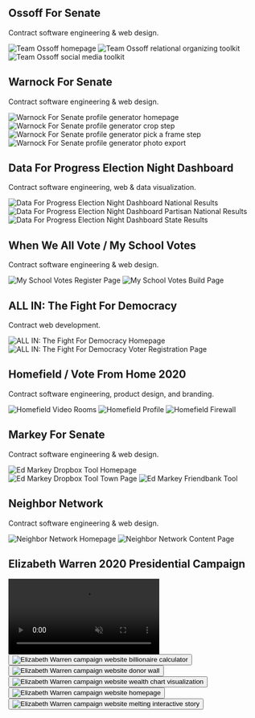 ## Ossoff For Senate

Contract software engineering & web design.

<div class="container-2x__flush">
  <div class="post-gallery">
    <img class="--thirds" src="/assets/portfolio/ossoff-homepage.png" alt="Team Ossoff homepage" />
    <img class="--thirds" src="/assets/portfolio/ossoff-relational.png" alt="Team Ossoff relational organizing toolkit" />
    <img class="--thirds" src="/assets/portfolio/ossoff-media.png" alt="Team Ossoff social media toolkit" />
  </div>
</div>


## Warnock For Senate

Contract software engineering & web design.

<div class="container-2x__flush">
  <div class="post-gallery">
    <img class="--fourths" src="/assets/portfolio/warnock-profile-1.png" alt="Warnock For Senate profile generator homepage" />
    <img class="--fourths" src="/assets/portfolio/warnock-profile-2.png" alt="Warnock For Senate profile generator crop step" />
    <img class="--fourths" src="/assets/portfolio/warnock-profile-3.png" alt="Warnock For Senate profile generator pick a frame step" />
    <img class="--fourths" src="/assets/portfolio/warnock-profile-4.png" alt="Warnock For Senate profile generator photo export" />
  </div>
</div>

## Data For Progress Election Night Dashboard

Contract software engineering, web & data visualization.

<div class="container-2x__flush">
  <div class="post-gallery">
    <img class="--thirds" src="/assets/portfolio/dfp-national.png" alt="Data For Progress Election Night Dashboard National Results" />
    <img class="--center --thirds" src="/assets/portfolio/dfp-national-partisan.png" alt="Data For Progress Election Night Dashboard Partisan National Results" />
    <img class="--thirds" src="/assets/portfolio/dfp-ny.png" alt="Data For Progress Election Night Dashboard State Results" />
  </div>
</div>

## When We All Vote / My School Votes

Contract software engineering & web design.

<div class="container-2x__flush">
  <div class="post-gallery">
    <img class="--half" src="/assets/portfolio/my-school-votes.png" alt="My School Votes Register Page" />
    <img class="--half" src="/assets/portfolio/my-school-votes-build.png" alt="My School Votes Build Page" />
  </div>
</div>

## ALL IN: The Fight For Democracy

Contract web development.

<div class="container-2x__flush">
  <div class="post-gallery">
    <img class="--half" src="/assets/portfolio/all-in-top.png" alt="ALL IN: The Fight For Democracy Homepage" />
    <img class="--half" src="/assets/portfolio/all-in-register.png" alt="ALL IN: The Fight For Democracy Voter Registration Page" />
  </div>
</div>


## Homefield / Vote From Home 2020

Contract software engineering, product design, and branding.

<div class="container-2x__flush">
  <div class="post-gallery">
    <img class="--thirds" src="/assets/portfolio/homefield-chat.png" alt="Homefield Video Rooms" />
    <img class="--thirds" src="/assets/portfolio/homefield-profile.png" alt="Homefield Profile" />
    <img class="--thirds" src="/assets/portfolio/homefield-firewall.png" alt="Homefield Firewall" />
  </div>
</div>

## Markey For Senate

Contract software engineering & web design.

<div class="container-2x__flush">
  <div class="post-gallery">
    <img class="--thirds" src="/assets/portfolio/dropbox-homepage.png" alt="Ed Markey Dropbox Tool Homepage" />
    <img class="--thirds" src="/assets/portfolio/dropbox-town.png" alt="Ed Markey Dropbox Tool Town Page" />
    <img class="--thirds" src="/assets/portfolio/ed-admin.png" alt="Ed Markey Friendbank Tool" />
  </div>
</div>

## Neighbor Network

Contract software engineering & web design.

<div class="container-2x__flush">
  <div class="post-gallery">
    <img class="--half" src="/assets/portfolio/neighbor-network-homepage.png" alt="Neighbor Network Homepage" />
    <img class="--half" src="/assets/portfolio/neighbor-network-content.png" alt="Neighbor Network Content Page" />
  </div>
</div>

## Elizabeth Warren 2020 Presidential Campaign

<div class="container-2x__flush">
  <div class="post-playlist" data-playlist>
    <video controls muted>
      <source src="/assets/portfolio/billionaire-calculator.mp4" type="video/mp4">
    </video>
    <button aria-label="Play billionaire calculator video" data-playlist-target="/assets/portfolio/billionaire-calculator.mp4">
      <img src="/assets/portfolio/billionaire-calculator-thumbnail.png" alt="Elizabeth Warren campaign website billionaire calculator" />
    </button>
    <button aria-label="Play donor wall video" data-playlist-target="/assets/portfolio/donor-wall.mp4">
      <img src="/assets/portfolio/donor-wall-thumbnail.png" alt="Elizabeth Warren campaign website donor wall" />
    </button>
    <button aria-label="Play wealth chart video" data-playlist-target="/assets/portfolio/wealth-chart.mp4">
      <img src="/assets/portfolio/wealth-chart-thumbnail.png" alt="Elizabeth Warren campaign website wealth chart visualization" />
    </button>
    <button aria-label="Play homepage video" data-playlist-target="/assets/portfolio/homepage.mp4">
      <img src="/assets/portfolio/homepage-thumbnail.png" alt="Elizabeth Warren campaign website homepage" />
    </button>
    <button aria-label="Play melting video" data-playlist-target="/assets/portfolio/melting.mp4">
      <img src="/assets/portfolio/melting-thumbnail.png" alt="Elizabeth Warren campaign website melting interactive story" />
    </button>
  </div>
</div>
